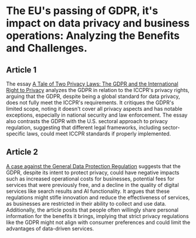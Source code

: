 # The EU's passing of GDPR, it's impact on data privacy and business operations: Analyzing the Benefits and Challenges.

## Article 1

The essay [A Tale of Two Privacy Laws: The GDPR and the International Right to Privacy](https://www.cambridge.org/core/journals/american-journal-of-international-law/article/tale-of-two-privacy-laws-the-gdpr-and-the-international-right-to-privacy/8F51BC461CEC2B557962643B6E24D390) analyzes the GDPR in relation to the ICCPR's privacy rights, arguing that the GDPR, despite being a global standard for data privacy, does not fully meet the ICCPR's requirements. It critiques the GDPR's limited scope, noting it doesn't cover all privacy aspects and has notable exceptions, especially in national security and law enforcement. The essay also contrasts the GDPR with the U.S. sectoral approach to privacy regulation, suggesting that different legal frameworks, including sector-specific laws, could meet ICCPR standards if properly implemented.

## Article 2

[A case against the General Data Protection Regulation](https://www.brookings.edu/articles/a-case-against-the-general-data-protection-regulation/) suggests that the GDPR, despite its intent to protect privacy, could have negative impacts such as increased operational costs for businesses, potential fees for services that were previously free, and a decline in the quality of digital services like search results and AI functionality. It argues that these regulations might stifle innovation and reduce the effectiveness of services, as businesses are restricted in their ability to collect and use data. Additionally, the article posits that people often willingly share personal information for the benefits it brings, implying that strict privacy regulations like the GDPR might not align with consumer preferences and could limit the advantages of data-driven services.